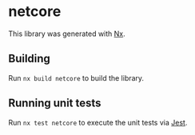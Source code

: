 # netcore

This library was generated with [Nx](https://nx.dev).

## Building

Run `nx build netcore` to build the library.

## Running unit tests

Run `nx test netcore` to execute the unit tests via [Jest](https://jestjs.io).
